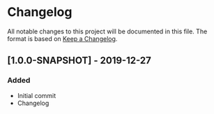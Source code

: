 # Changelog

All notable changes to this project will be documented in this file. The format is based on [Keep a Changelog](https://keepachangelog.com/en/1.0.0/).

## [1.0.0-SNAPSHOT] - 2019-12-27
### Added
- Initial commit
- Changelog

